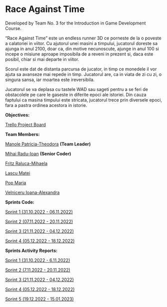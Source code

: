 # Race Against Time

Developed by Team No. 3 for the Introduction in Game Development Course.

“Race Against Time” este un endless runner 3D ce porneste de la o poveste a calatoriei in viitor. Cu ajutorul unei masini a timpului, jucatorul doreste sa ajunga in anul 2100, doar ca, din motive necunoscute, ajunge in anul 100 si incepe o misiune aproape imposibila de a reveni in prezent si, daca este posibil, chiar si mai departe in viitor.

Scorul este dat de distanta parcursa de jucator, in timp ce monedele il vor ajuta sa avanseze mai repede in timp. Jucatorul are, ca in viata de zi cu zi, o singura sansa, iar moartea este ireversibila.

Jucatorul se va deplasa cu tastele WAD sau sageti pentru a se feri de obstacolele pe care le gaseste in diferite epoci ale istoriei. Din cauza faptului ca masina timpului este stricata, jucatorul trece prin diversele epoci, fara a pastra ordinea acestora in istorie.


**Objectives:**

[Trello Project Board](https://trello.com/b/WVgVTL46/race-against-time)

**Team Members:**

[Manole Patricia-Theodora](https://github.com/PatriciaManole) **(Team Leader)**

[Mihai Radu-Ioan](https://github.com/rimihai2001) **(Senior Coder)**

[Fritz Raluca-Mihaela](https://github.com/ralucafritz)

[Lascu Matei](https://github.com/MatLasc)

[Pop Maria](https://github.com/MariaPop24)

[Velniceru Ioana-Alexandra](https://github.com/ioana-velniceru)




**Sprints Code:**

[Sprint 1 (31.10.2022 - 06.11.2022)](https://github.com/rimihai2001/Game-Dev-3DRunner/tree/f0d52ef21b7580fc60947dc31c3be8ec410ec677)

[Sprint 2 (07.11.2022 - 20.11.2022)](https://github.com/rimihai2001/Game-Dev-3DRunner/tree/e84ec9e7804f6ef0f99982bd2473856d6cd35e97)

[Sprint 3 (21.11.2022 - 04.12.2022)](https://github.com/rimihai2001/Game-Dev-3DRunner/tree/8ca1207b157d788ea60556ecf069c491f1908697)

[Sprint 4 (05.12.2022 - 18.12.2022)](https://github.com/rimihai2001/Game-Dev-3DRunner/tree/29d1e889d88aa3ff3241f7426323a23380fdafe5)





**Sprints Activity Reports:**

[Sprint 1 (31.10.2022 - 6.11.2022)](https://github.com/rimihai2001/Game-Dev-3DRunner/blob/main/Activity%20Reports/Echipa%203%20Raport%20obiective%20implementate%20Sprint%201.pdf)

[Sprint 2 (7.11.2022 - 20.11.2022)](https://github.com/rimihai2001/Game-Dev-3DRunner/blob/main/Activity%20Reports/Echipa%203%20-%20Raport%20Obiective%20Indeplinite%20-%20%20Sprint%202.pdf)

[Sprint 3 (21.11.2022 - 04.12.2022)](https://github.com/rimihai2001/Game-Dev-3DRunner/blob/main/Activity%20Reports/Raport%20Obiective%20Indeplinite%20-%20Sprint%203.pdf)

[Sprint 4 (05.12.2022 - 18.12.2022)](https://github.com/rimihai2001/Game-Dev-3DRunner/blob/main/Activity%20Reports/Raport%20Obiective%20Indeplinite%20Sprint%204.pdf)

[Sprint 5 (19.12.2022 - 15.01.2023)](https://github.com/rimihai2001/Game-Dev-3DRunner/blob/main/Activity%20Reports/Raport%20Obiective%20Indeplinite%20-%20Sprint%205.pdf)

